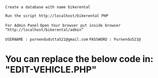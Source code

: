 ﻿`Create a database with name bikerental`

`Run the script http://localhost/bikerental PHP`

`For Admin Panel`
`Open Your browser put inside browser “http://localhost/bikerental/admin” `

`USERNAME : purnendudutta521@gmail.com`
`PASSWORD : Purnendu521@`

 
#                                You can replace the below code in: "EDIT-VEHICLE.PHP"
